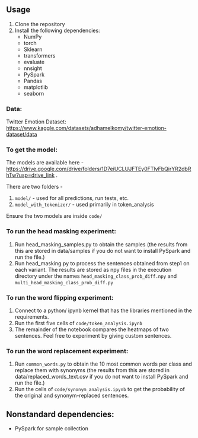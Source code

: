 ## Usage

1. Clone the repository
2. Install the following dependencies:
   - NumPy
   - torch
   - Sklearn
   - transformers
   - evaluate
   - nnsight
   - PySpark
   - Pandas
   - matplotlib
   - seaborn

### Data:

Twitter Emotion Dataset: https://www.kaggle.com/datasets/adhamelkomy/twitter-emotion-dataset/data

### To get the model:

The models are available here - https://drive.google.com/drive/folders/1D7eiUCLUJFTEy0FTlyFbQirYR2dbRhTw?usp=drive_link .

There are two folders -

1. `model/` - used for all predictions, run tests, etc.
2. `model_with_tokenizer/` - used primarily in token_analysis

Ensure the two models are inside `code/`

### To run the head masking experiment:

1. Run head_masking_samples.py to obtain the samples (the results from this are stored in data/samples if you do not want to install PySpark and run the file.)
2. Run head_masking.py to process the sentences obtained from step1 on each variant. The results are stored as npy files in the execution directory under the names `head_masking_class_prob_diff.npy` and `multi_head_masking_class_prob_diff.py`

### To run the word flipping experiment:

1. Connect to a python/ ipynb kernel that has the libraries mentioned in the requirements.
2. Run the first five cells of `code/token_analysis.ipynb`
3. The remainder of the notebook compares the heatmaps of two sentences. Feel free to experiment by giving custom sentences.

### To run the word replacement experiment:

1. Run `common_words.py` to obtain the 10 most common words per class and replace them with synonyms (the results from this are stored in data/replaced_words_text.csv if you do not want to install PySpark and run the file.)
2. Run the cells of `code/synonym_analysis.ipynb` to get the probability of the original and synonym-replaced sentences.

## Nonstandard dependencies:

- PySpark for sample collection

